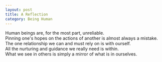 ```yaml
---
layout: post
title: A Reflection
category: Being Human 
---
```


Human beings are, for the most part, unreliable.  
Pinning one's hopes on the actions of another is almost always a mistake.  
The one relationship we can and must rely on is with ourself.  
All the nurturing and guidance we really need is within.  
What we see in others is simply a mirror of what is in ourselves.

